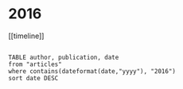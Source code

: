 # 2016

[[timeline]]

```dataview

TABLE author, publication, date
from "articles"
where contains(dateformat(date,"yyyy"), "2016")
sort date DESC

```